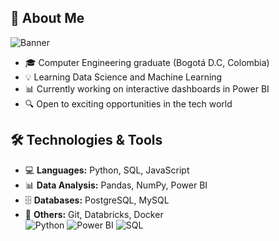 <h2>🧐 About Me</h2>
<img src="https://github.com/user-attachments/assets/ec2da831-6407-4c91-ab98-17aca30dbd7c" alt="Banner">
<p></p>
<ul>
    <li>🎓 Computer Engineering graduate (Bogotá D.C, Colombia)</li>
    <li>💡 Learning Data Science and Machine Learning</li>
    <li>📊 Currently working on interactive dashboards in Power BI</li>
    <li>🔍 Open to exciting opportunities in the tech world</li>
</ul>
<h2>🛠️ Technologies & Tools</h2>
<ul>
    <li>💻 <strong>Languages:</strong> Python, SQL, JavaScript</li>
    <li>📊 <strong>Data Analysis:</strong> Pandas, NumPy, Power BI</li>
    <li>🗄️ <strong>Databases:</strong> PostgreSQL, MySQL</li>
    <li>🚀 <strong>Others:</strong> Git, Databricks, Docker</li>
<div class="badge">
    <img src="https://img.shields.io/badge/Python-3776AB?style=for-the-badge&logo=python&logoColor=white" alt="Python">
    <img src="https://img.shields.io/badge/PowerBI-F2C811?style=for-the-badge&logo=powerbi&logoColor=black" alt="Power BI">
    <img src="https://img.shields.io/badge/SQL-4479A1?style=for-the-badge&logo=sqlite&logoColor=white" alt="SQL">
</div>
